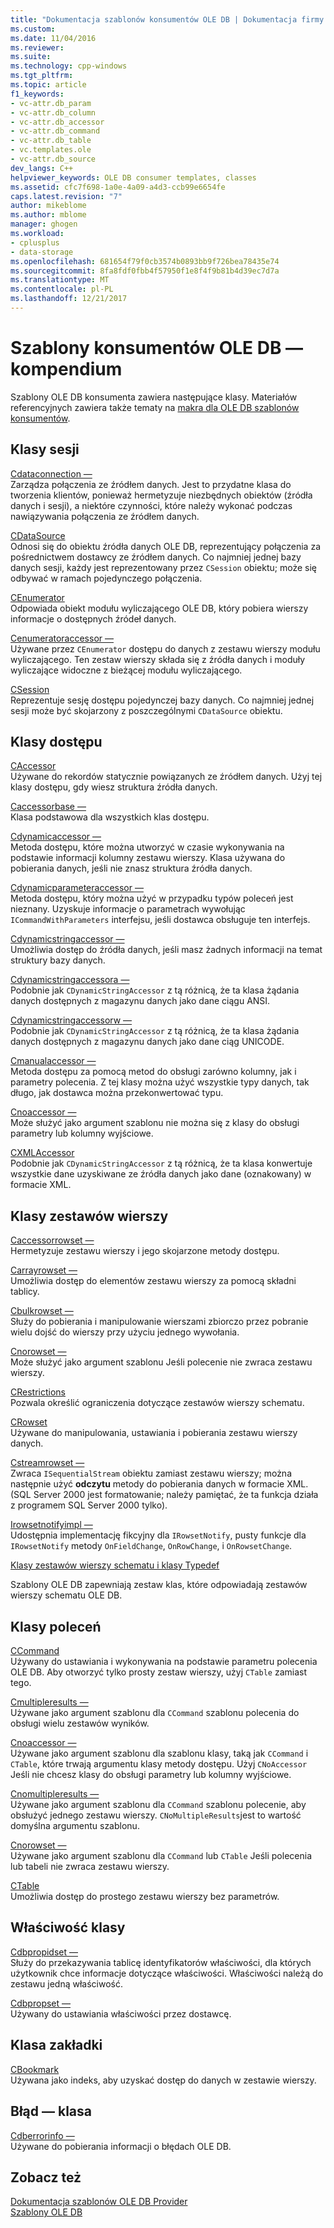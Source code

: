 ```yaml
---
title: "Dokumentacja szablonów konsumentów OLE DB | Dokumentacja firmy Microsoft"
ms.custom: 
ms.date: 11/04/2016
ms.reviewer: 
ms.suite: 
ms.technology: cpp-windows
ms.tgt_pltfrm: 
ms.topic: article
f1_keywords:
- vc-attr.db_param
- vc-attr.db_column
- vc-attr.db_accessor
- vc-attr.db_command
- vc-attr.db_table
- vc.templates.ole
- vc-attr.db_source
dev_langs: C++
helpviewer_keywords: OLE DB consumer templates, classes
ms.assetid: cfc7f698-1a0e-4a09-a4d3-ccb99e6654fe
caps.latest.revision: "7"
author: mikeblome
ms.author: mblome
manager: ghogen
ms.workload:
- cplusplus
- data-storage
ms.openlocfilehash: 681654f79f0cb3574b0893bb9f726bea78435e74
ms.sourcegitcommit: 8fa8fdf0fbb4f57950f1e8f4f9b81b4d39ec7d7a
ms.translationtype: MT
ms.contentlocale: pl-PL
ms.lasthandoff: 12/21/2017
---
```

# <a name="ole-db-consumer-templates-reference"></a>Szablony konsumentów OLE DB — kompendium
Szablony OLE DB konsumenta zawiera następujące klasy. Materiałów referencyjnych zawiera także tematy na [makra dla OLE DB szablonów konsumentów](../../data/oledb/macros-and-global-functions-for-ole-db-consumer-templates.md).  
  
## <a name="session-classes"></a>Klasy sesji  
 [Cdataconnection —](../../data/oledb/cdataconnection-class.md)  
 Zarządza połączenia ze źródłem danych. Jest to przydatne klasa do tworzenia klientów, ponieważ hermetyzuje niezbędnych obiektów (źródła danych i sesji), a niektóre czynności, które należy wykonać podczas nawiązywania połączenia ze źródłem danych.  
  
 [CDataSource](../../data/oledb/cdatasource-class.md)  
 Odnosi się do obiektu źródła danych OLE DB, reprezentujący połączenia za pośrednictwem dostawcy ze źródłem danych. Co najmniej jednej bazy danych sesji, każdy jest reprezentowany przez `CSession` obiektu; może się odbywać w ramach pojedynczego połączenia.  
  
 [CEnumerator](../../data/oledb/cenumerator-class.md)  
 Odpowiada obiekt modułu wyliczającego OLE DB, który pobiera wierszy informacje o dostępnych źródeł danych.  
  
 [Cenumeratoraccessor —](../../data/oledb/cenumeratoraccessor-class.md)  
 Używane przez `CEnumerator` dostępu do danych z zestawu wierszy modułu wyliczającego. Ten zestaw wierszy składa się z źródła danych i moduły wyliczające widoczne z bieżącej modułu wyliczającego.  
  
 [CSession](../../data/oledb/csession-class.md)  
 Reprezentuje sesję dostępu pojedynczej bazy danych. Co najmniej jednej sesji może być skojarzony z poszczególnymi `CDataSource` obiektu.  
  
## <a name="accessor-classes"></a>Klasy dostępu  
 [CAccessor](../../data/oledb/caccessor-class.md)  
 Używane do rekordów statycznie powiązanych ze źródłem danych. Użyj tej klasy dostępu, gdy wiesz struktura źródła danych.  
  
 [Caccessorbase —](../../data/oledb/caccessorbase-class.md)  
 Klasa podstawowa dla wszystkich klas dostępu.  
  
 [Cdynamicaccessor —](../../data/oledb/cdynamicaccessor-class.md)  
 Metoda dostępu, które można utworzyć w czasie wykonywania na podstawie informacji kolumny zestawu wierszy. Klasa używana do pobierania danych, jeśli nie znasz struktura źródła danych.  
  
 [Cdynamicparameteraccessor —](../../data/oledb/cdynamicparameteraccessor-class.md)  
 Metoda dostępu, który można użyć w przypadku typów poleceń jest nieznany. Uzyskuje informacje o parametrach wywołując `ICommandWithParameters` interfejsu, jeśli dostawca obsługuje ten interfejs.  
  
 [Cdynamicstringaccessor —](../../data/oledb/cdynamicstringaccessor-class.md)  
 Umożliwia dostęp do źródła danych, jeśli masz żadnych informacji na temat struktury bazy danych.  
  
 [Cdynamicstringaccessora —](../../data/oledb/cdynamicstringaccessora-class.md)  
 Podobnie jak `CDynamicStringAccessor` z tą różnicą, że ta klasa żądania danych dostępnych z magazynu danych jako dane ciągu ANSI.  
  
 [Cdynamicstringaccessorw —](../../data/oledb/cdynamicstringaccessorw-class.md)  
 Podobnie jak `CDynamicStringAccessor` z tą różnicą, że ta klasa żądania danych dostępnych z magazynu danych jako dane ciąg UNICODE.  
  
 [Cmanualaccessor —](../../data/oledb/cmanualaccessor-class.md)  
 Metoda dostępu za pomocą metod do obsługi zarówno kolumny, jak i parametry polecenia. Z tej klasy można użyć wszystkie typy danych, tak długo, jak dostawca można przekonwertować typu.  
  
 [Cnoaccessor —](../../data/oledb/cnoaccessor-class.md)  
 Może służyć jako argument szablonu nie można się z klasy do obsługi parametry lub kolumny wyjściowe.  
  
 [CXMLAccessor](../../data/oledb/cxmlaccessor-class.md)  
 Podobnie jak `CDynamicStringAccessor` z tą różnicą, że ta klasa konwertuje wszystkie dane uzyskiwane ze źródła danych jako dane (oznakowany) w formacie XML.  
  
## <a name="rowset-classes"></a>Klasy zestawów wierszy  
 [Caccessorrowset —](../../data/oledb/caccessorrowset-class.md)  
 Hermetyzuje zestawu wierszy i jego skojarzone metody dostępu.  
  
 [Carrayrowset —](../../data/oledb/carrayrowset-class.md)  
 Umożliwia dostęp do elementów zestawu wierszy za pomocą składni tablicy.  
  
 [Cbulkrowset —](../../data/oledb/cbulkrowset-class.md)  
 Służy do pobierania i manipulowanie wierszami zbiorczo przez pobranie wielu dojść do wierszy przy użyciu jednego wywołania.  
  
 [Cnorowset —](../../data/oledb/cnorowset-class.md)  
 Może służyć jako argument szablonu Jeśli polecenie nie zwraca zestawu wierszy.  
  
 [CRestrictions](../../data/oledb/crestrictions-class.md)  
 Pozwala określić ograniczenia dotyczące zestawów wierszy schematu.  
  
 [CRowset](../../data/oledb/crowset-class.md)  
 Używane do manipulowania, ustawiania i pobierania zestawu wierszy danych.  
  
 [Cstreamrowset —](../../data/oledb/cstreamrowset-class.md)  
 Zwraca `ISequentialStream` obiektu zamiast zestawu wierszy; można następnie użyć **odczytu** metody do pobierania danych w formacie XML. (SQL Server 2000 jest formatowanie; należy pamiętać, że ta funkcja działa z programem SQL Server 2000 tylko).  
  
 [Irowsetnotifyimpl —](../../data/oledb/irowsetnotifyimpl-class.md)  
 Udostępnia implementację fikcyjny dla `IRowsetNotify`, pusty funkcje dla `IRowsetNotify` metody `OnFieldChange`, `OnRowChange`, i `OnRowsetChange`.  
  
 [Klasy zestawów wierszy schematu i klasy Typedef](../../data/oledb/schema-rowset-classes-and-typedef-classes.md)  
  
 Szablony OLE DB zapewniają zestaw klas, które odpowiadają zestawów wierszy schematu OLE DB.  
  
## <a name="command-classes"></a>Klasy poleceń  
 [CCommand](../../data/oledb/ccommand-class.md)  
 Używany do ustawiania i wykonywania na podstawie parametru polecenia OLE DB. Aby otworzyć tylko prosty zestaw wierszy, użyj `CTable` zamiast tego.  
  
 [Cmultipleresults —](../../data/oledb/cmultipleresults-class.md)  
 Używane jako argument szablonu dla `CCommand` szablonu polecenia do obsługi wielu zestawów wyników.  
  
 [Cnoaccessor —](../../data/oledb/cnoaccessor-class.md)  
 Używane jako argument szablonu dla szablonu klasy, taką jak `CCommand` i `CTable`, które trwają argumentu klasy metody dostępu. Użyj `CNoAccessor` Jeśli nie chcesz klasy do obsługi parametry lub kolumny wyjściowe.  
  
 [Cnomultipleresults —](../../data/oledb/cnomultipleresults-class.md)  
 Używane jako argument szablonu dla `CCommand` szablonu polecenie, aby obsłużyć jednego zestawu wierszy. `CNoMultipleResults`jest to wartość domyślna argumentu szablonu.  
  
 [Cnorowset —](../../data/oledb/cnorowset-class.md)  
 Używane jako argument szablonu dla `CCommand` lub `CTable` Jeśli polecenia lub tabeli nie zwraca zestawu wierszy.  
  
 [CTable](../../data/oledb/ctable-class.md)  
 Umożliwia dostęp do prostego zestawu wierszy bez parametrów.  
  
## <a name="property-classes"></a>Właściwość klasy  
 [Cdbpropidset —](../../data/oledb/cdbpropidset-class.md)  
 Służy do przekazywania tablicę identyfikatorów właściwości, dla których użytkownik chce informacje dotyczące właściwości. Właściwości należą do zestawu jedną właściwość.  
  
 [Cdbpropset —](../../data/oledb/cdbpropset-class.md)  
 Używany do ustawiania właściwości przez dostawcę.  
  
## <a name="bookmark-class"></a>Klasa zakładki  
 [CBookmark](../../data/oledb/cbookmark-class.md)  
 Używana jako indeks, aby uzyskać dostęp do danych w zestawie wierszy.  
  
## <a name="error-class"></a>Błąd — klasa  
 [Cdberrorinfo —](../../data/oledb/cdberrorinfo-class.md)  
 Używane do pobierania informacji o błędach OLE DB.  
  
## <a name="see-also"></a>Zobacz też  
 [Dokumentacja szablonów OLE DB Provider](../../data/oledb/ole-db-provider-templates-reference.md)   
 [Szablony OLE DB](../../data/oledb/ole-db-templates.md)